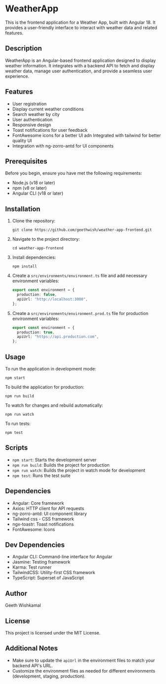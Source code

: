 # WeatherApp

This is the frontend application for a Weather App, built with Angular 18. It provides a user-friendly interface to interact with weather data and related features.

## Description

WeatherApp is an Angular-based frontend application designed to display weather information. It integrates with a backend API to fetch and display weather data, manage user authentication, and provide a seamless user experience.

## Features

- User registration
- Display current weather conditions
- Search weather by city
- User authentication
- Responsive design
- Toast notifications for user feedback
- FontAwesome icons for a better UI adn Integrated with tailwind for better quality UI
- Integration with ng-zorro-antd for UI components

## Prerequisites

Before you begin, ensure you have met the following requirements:

- Node.js (v18 or later)
- npm (v8 or later)
- Angular CLI (v18 or later)

## Installation

1. Clone the repository:

   ```
   git clone https://github.com/geethwish/weather-app-frontend.git
   ```

2. Navigate to the project directory:

   ```
   cd weather-app-frontend
   ```

3. Install dependencies:

   ```
   npm install
   ```

4. Create a `src/environments/environment.ts` file and add necessary environment variables:

   ```typescript
   export const environment = {
     production: false,
     apiUrl: "http://localhost:3000",
   };
   ```

5. Create a `src/environments/environment.prod.ts` file for production environment variables:
   ```typescript
   export const environment = {
     production: true,
     apiUrl: "https://api.production.com",
   };
   ```

## Usage

To run the application in development mode:

```
npm start
```

To build the application for production:

```
npm run build
```

To watch for changes and rebuild automatically:

```
npm run watch
```

To run tests:

```
npm test
```

## Scripts

- `npm start`: Starts the development server
- `npm run build`: Builds the project for production
- `npm run watch`: Builds the project in watch mode for development
- `npm test`: Runs the test suite

## Dependencies

- Angular: Core framework
- Axios: HTTP client for API requests
- ng-zorro-antd: UI component library
- Tailwind css - CSS framework
- ngx-toastr: Toast notifications
- FontAwesome: Icons

## Dev Dependencies

- Angular CLI: Command-line interface for Angular
- Jasmine: Testing framework
- Karma: Test runner
- TailwindCSS: Utility-first CSS framework
- TypeScript: Superset of JavaScript

## Author

Geeth Wishkamal

## License

This project is licensed under the MIT License.

## Additional Notes

- Make sure to update the `apiUrl` in the environment files to match your backend API's URL.
- Customize the environment files as needed for different environments (development, staging, production).
